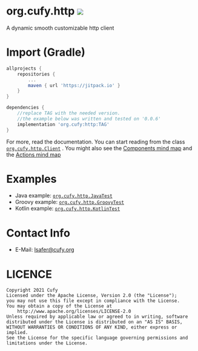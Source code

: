 # org.cufy.http [![](https://jitpack.io/v/org.cufy/http.svg)](https://jitpack.io/#org.cufy/http)

A dynamic smooth customizable http client

# Import (Gradle)

```gradle
allprojects {
    repositories {
        ...
        maven { url 'https://jitpack.io' }
    }
}

dependencies {
    //replace TAG with the needed version.
    //the example below was written and tested on '0.0.6'
    implementation 'org.cufy:http:TAG'
}
```

For more, read the documentation. You can start reading from the
class [`org.cufy.http.Client`](https://github.com/cufyorg/http/blob/master/src/main/java/org/cufy/http/connect/Client.java)
. You might also see
the [Components mind map](https://github.com/cufyorg/http/blob/master/docs/components.svg)
and the
[Actions mind map](https://github.com/cufyorg/http/blob/master/docs/actions.svg)

# Examples
- Java example: [`org.cufy.http.JavaTest`](https://github.com/cufyorg/http/blob/master/src/test/java/org/cufy/http/JavaTest.java)
- Groovy example: [`org.cufy.http.GroovyTest`](https://github.com/cufyorg/http/blob/master/src/test/groovy/org/cufy/http/GroovyTest.groovy)
- Kotlin example: [`org.cufy.http.KotlinTest`](https://github.com/cufyorg/http/blob/master/src/test/kotlin/org/cufy/http/KotlinTest.kt)

# Contact Info

- E-Mail: lsafer@cufy.org

# LICENCE

```
Copyright 2021 Cufy
Licensed under the Apache License, Version 2.0 (the "License");
you may not use this file except in compliance with the License.
You may obtain a copy of the License at
    http://www.apache.org/licenses/LICENSE-2.0
Unless required by applicable law or agreed to in writing, software
distributed under the License is distributed on an "AS IS" BASIS,
WITHOUT WARRANTIES OR CONDITIONS OF ANY KIND, either express or implied.
See the License for the specific language governing permissions and
limitations under the License.
```
